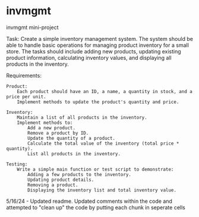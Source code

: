 # invmgmt
invmgmt mini-project

Task: Create a simple inventory management system. The system should be able to handle basic operations for managing product inventory for a small store. The tasks should include adding new products, updating existing product information, calculating inventory values, and displaying all products in the inventory.

Requirements:

    Product:
        Each product should have an ID, a name, a quantity in stock, and a price per unit.
        Implement methods to update the product's quantity and price.

    Inventory:
        Maintain a list of all products in the inventory.
        Implement methods to:
            Add a new product.
            Remove a product by ID.
            Update the quantity of a product.
            Calculate the total value of the inventory (total price * quantity).
            List all products in the inventory.

    Testing:
        Write a simple main function or test script to demonstrate:
            Adding a few products to the inventory.
            Updating product details.
            Removing a product.
            Displaying the inventory list and total inventory value.

5/16/24 - Updated readme. Updated comments within the code and attempted to "clean up" the code by putting each chunk in seperate cells
